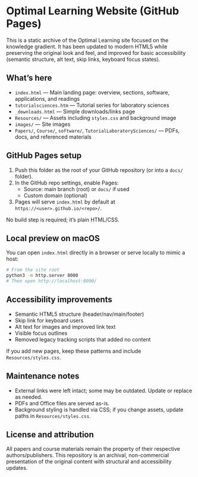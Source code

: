 # Optimal Learning Website (GitHub Pages)

This is a static archive of the Optimal Learning site focused on the knowledge gradient. It has been updated to modern HTML5 while preserving the original look and feel, and improved for basic accessibility (semantic structure, alt text, skip links, keyboard focus states).

## What’s here

- `index.html` — Main landing page: overview, sections, software, applications, and readings
- `tutorialsciences.htm` — Tutorial series for laboratory sciences
- `_downloads.html` — Simple downloads/links page
- `Resources/` — Assets including `styles.css` and background image
- `images/` — Site images
- `Papers/`, `Course/`, `software/`, `TutorialLaboratorySciences/` — PDFs, docs, and referenced materials

## GitHub Pages setup

1. Push this folder as the root of your GitHub repository (or into a `docs/` folder).
2. In the GitHub repo settings, enable Pages:
	- Source: main branch (root) or `docs/` if used
	- Custom domain (optional)
3. Pages will serve `index.html` by default at `https://<user>.github.io/<repo>/`.

No build step is required; it’s plain HTML/CSS.

## Local preview on macOS

You can open `index.html` directly in a browser or serve locally to mimic a host:

```bash
# From the site root
python3 -m http.server 8000
# Then open http://localhost:8000/
```

## Accessibility improvements

- Semantic HTML5 structure (header/nav/main/footer)
- Skip link for keyboard users
- Alt text for images and improved link text
- Visible focus outlines
- Removed legacy tracking scripts that added no content

If you add new pages, keep these patterns and include `Resources/styles.css`.

## Maintenance notes

- External links were left intact; some may be outdated. Update or replace as needed.
- PDFs and Office files are served as-is.
- Background styling is handled via CSS; if you change assets, update paths in `Resources/styles.css`.

## License and attribution

All papers and course materials remain the property of their respective authors/publishers. This repository is an archival, non-commercial presentation of the original content with structural and accessibility updates.
